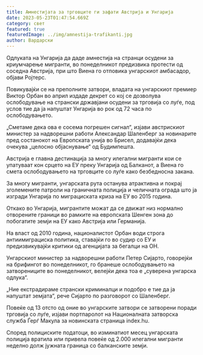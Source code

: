```yaml
---
title: Амнестијата за трговците ги зафати Австрија и Унгарија
date: 2023-05-23T01:47:54.669Z
category: свет
featured: true
featuredImage: ../img/amnestija-trafikanti.jpg
author: Вардарски
---
```

Одлуката на Унгарија да даде амнестија на странци осудени за криумчарење мигранти, во понеделникот предизвика протести од соседна Австрија, при што Виена го отповика унгарскиот амбасадор, објави Ројтерс.

Повикувајќи се на преполните затвори, владата на унгарскиот премиер Виктор Орбан во април издаде декрет со кој се дозволува ослободување на странски државјани осудени за трговија со луѓе, под услов тие да ја напуштат Унгарија во рок од 72 часа по ослободувањето.

„Сметаме дека ова е сосема погрешен сигнал“, изјави австрискиот министер за надворешни работи Александар Шаленберг за новинарите пред состанокот на Европската унија во Брисел, додавајќи дека очекува „целосно објаснување“ од Будимпешта.

Австрија е главна дестинација за многу илегални мигранти кои се упатуваат кон срцето на ЕУ преку Унгарија од Балканот, а Виена го смета ослободувањето на трговците со луѓе како безбедносна закана.

За многу мигранти, унгарската рута останува атрактивна и покрај зголемените патроли на граничната полиција и челичната ограда што ја изгради Унгарија по миграциската криза на ЕУ во 2015 година.

Откако во Унгарија, мигрантите можат да се движат низ нормално отворените граници во рамките на европската Шенген зона до побогатите земји на ЕУ како Австрија или Германија.

На власт од 2010 година, националистот Орбан води строга антиимиграциска политика, ставајќи го во судир со ЕУ и предизвикувајќи критики од агенцијата за бегалци на ОН.

Унгарскиот министер за надворешни работи Петер Сијарто, говорејќи на брифингот во понеделникот, го бранеше ослободувањето на затворениците во понеделникот, велејќи дека тоа е „суверена унгарска одлука“.

„Ние екстрадираме странски криминалци и подобро е тие да ја напуштат земјата“, рече Сијарто по разговорот со Шаленберг.

Повеќе од 13 отсто од оние во унгарските затвори се затворени поради трговија со луѓе, изјави портпаролот на Националната затворска служба Ѓерѓ Макула за новинската страница index.hu.

Според полициските податоци, во изминатиот месец унгарската полиција вратила или привела повеќе од 2.000 илегални мигранти неделно долж јужната граница со балканските земји.